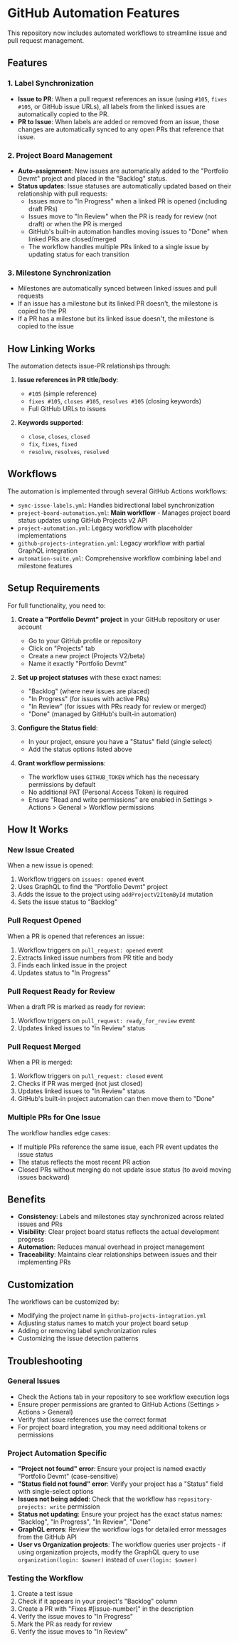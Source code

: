 # GitHub Automation Features

This repository now includes automated workflows to streamline issue and pull request management.

## Features

### 1. Label Synchronization

- **Issue to PR**: When a pull request references an issue (using `#105`, `fixes #105`, or GitHub issue URLs), all labels from the linked issues are automatically copied to the PR.
- **PR to Issue**: When labels are added or removed from an issue, those changes are automatically synced to any open PRs that reference that issue.

### 2. Project Board Management

- **Auto-assignment**: New issues are automatically added to the "Portfolio Devmt" project and placed in the "Backlog" status.
- **Status updates**: Issue statuses are automatically updated based on their relationship with pull requests:
  - Issues move to "In Progress" when a linked PR is opened (including draft PRs)
  - Issues move to "In Review" when the PR is ready for review (not draft) or when the PR is merged
  - GitHub's built-in automation handles moving issues to "Done" when linked PRs are closed/merged
  - The workflow handles multiple PRs linked to a single issue by updating status for each transition

### 3. Milestone Synchronization

- Milestones are automatically synced between linked issues and pull requests
- If an issue has a milestone but its linked PR doesn't, the milestone is copied to the PR
- If a PR has a milestone but its linked issue doesn't, the milestone is copied to the issue

## How Linking Works

The automation detects issue-PR relationships through:

1. **Issue references in PR title/body**:
   - `#105` (simple reference)
   - `fixes #105`, `closes #105`, `resolves #105` (closing keywords)
   - Full GitHub URLs to issues

2. **Keywords supported**:
   - `close`, `closes`, `closed`
   - `fix`, `fixes`, `fixed`
   - `resolve`, `resolves`, `resolved`

## Workflows

The automation is implemented through several GitHub Actions workflows:

- `sync-issue-labels.yml`: Handles bidirectional label synchronization
- `project-board-automation.yml`: **Main workflow** - Manages project board status updates using GitHub Projects v2 API
- `project-automation.yml`: Legacy workflow with placeholder implementations
- `github-projects-integration.yml`: Legacy workflow with partial GraphQL integration
- `automation-suite.yml`: Comprehensive workflow combining label and milestone features

## Setup Requirements

For full functionality, you need to:

1. **Create a "Portfolio Devmt" project** in your GitHub repository or user account
   - Go to your GitHub profile or repository
   - Click on "Projects" tab
   - Create a new project (Projects V2/beta)
   - Name it exactly "Portfolio Devmt"

2. **Set up project statuses** with these exact names:
   - "Backlog" (where new issues are placed)
   - "In Progress" (for issues with active PRs)
   - "In Review" (for issues with PRs ready for review or merged)
   - "Done" (managed by GitHub's built-in automation)

3. **Configure the Status field**:
   - In your project, ensure you have a "Status" field (single select)
   - Add the status options listed above

4. **Grant workflow permissions**:
   - The workflow uses `GITHUB_TOKEN` which has the necessary permissions by default
   - No additional PAT (Personal Access Token) is required
   - Ensure "Read and write permissions" are enabled in Settings > Actions > General > Workflow permissions

## How It Works

### New Issue Created
When a new issue is opened:
1. Workflow triggers on `issues: opened` event
2. Uses GraphQL to find the "Portfolio Devmt" project
3. Adds the issue to the project using `addProjectV2ItemById` mutation
4. Sets the issue status to "Backlog"

### Pull Request Opened
When a PR is opened that references an issue:
1. Workflow triggers on `pull_request: opened` event
2. Extracts linked issue numbers from PR title and body
3. Finds each linked issue in the project
4. Updates status to "In Progress"

### Pull Request Ready for Review
When a draft PR is marked as ready for review:
1. Workflow triggers on `pull_request: ready_for_review` event
2. Updates linked issues to "In Review" status

### Pull Request Merged
When a PR is merged:
1. Workflow triggers on `pull_request: closed` event
2. Checks if PR was merged (not just closed)
3. Updates linked issues to "In Review" status
4. GitHub's built-in project automation can then move them to "Done"

### Multiple PRs for One Issue
The workflow handles edge cases:
- If multiple PRs reference the same issue, each PR event updates the issue status
- The status reflects the most recent PR action
- Closed PRs without merging do not update issue status (to avoid moving issues backward)

## Benefits

- **Consistency**: Labels and milestones stay synchronized across related issues and PRs
- **Visibility**: Clear project board status reflects the actual development progress
- **Automation**: Reduces manual overhead in project management
- **Traceability**: Maintains clear relationships between issues and their implementing PRs

## Customization

The workflows can be customized by:

- Modifying the project name in `github-projects-integration.yml`
- Adjusting status names to match your project board setup
- Adding or removing label synchronization rules
- Customizing the issue detection patterns

## Troubleshooting

### General Issues
- Check the Actions tab in your repository to see workflow execution logs
- Ensure proper permissions are granted to GitHub Actions (Settings > Actions > General)
- Verify that issue references use the correct format
- For project board integration, you may need additional tokens or permissions

### Project Automation Specific
- **"Project not found" error**: Ensure your project is named exactly "Portfolio Devmt" (case-sensitive)
- **"Status field not found" error**: Verify your project has a "Status" field with single-select options
- **Issues not being added**: Check that the workflow has `repository-projects: write` permission
- **Status not updating**: Ensure your project has the exact status names: "Backlog", "In Progress", "In Review", "Done"
- **GraphQL errors**: Review the workflow logs for detailed error messages from the GitHub API
- **User vs Organization projects**: The workflow queries user projects - if using organization projects, modify the GraphQL query to use `organization(login: $owner)` instead of `user(login: $owner)`

### Testing the Workflow
1. Create a test issue
2. Check if it appears in your project's "Backlog" column
3. Create a PR with "Fixes #[issue-number]" in the description
4. Verify the issue moves to "In Progress"
5. Mark the PR as ready for review
6. Verify the issue moves to "In Review"
